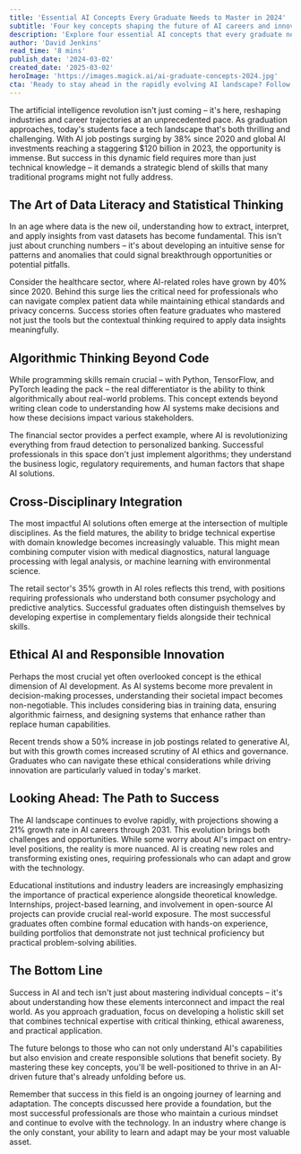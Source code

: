 ```yaml
---
title: 'Essential AI Concepts Every Graduate Needs to Master in 2024'
subtitle: 'Four key concepts shaping the future of AI careers and innovation'
description: 'Explore four essential AI concepts that every graduate needs to master in 2024 to succeed in the rapidly evolving technological landscape. From data literacy to ethical AI development, this article delves into crucial areas influencing AI industries and career paths.'
author: 'David Jenkins'
read_time: '8 mins'
publish_date: '2024-03-02'
created_date: '2025-03-02'
heroImage: 'https://images.magick.ai/ai-graduate-concepts-2024.jpg'
cta: 'Ready to stay ahead in the rapidly evolving AI landscape? Follow us on LinkedIn for daily insights, industry trends, and expert perspectives on the future of artificial intelligence.'
---
```


The artificial intelligence revolution isn't just coming – it's here, reshaping industries and career trajectories at an unprecedented pace. As graduation approaches, today's students face a tech landscape that's both thrilling and challenging. With AI job postings surging by 38% since 2020 and global AI investments reaching a staggering $120 billion in 2023, the opportunity is immense. But success in this dynamic field requires more than just technical knowledge – it demands a strategic blend of skills that many traditional programs might not fully address.

## The Art of Data Literacy and Statistical Thinking

In an age where data is the new oil, understanding how to extract, interpret, and apply insights from vast datasets has become fundamental. This isn't just about crunching numbers – it's about developing an intuitive sense for patterns and anomalies that could signal breakthrough opportunities or potential pitfalls.

Consider the healthcare sector, where AI-related roles have grown by 40% since 2020. Behind this surge lies the critical need for professionals who can navigate complex patient data while maintaining ethical standards and privacy concerns. Success stories often feature graduates who mastered not just the tools but the contextual thinking required to apply data insights meaningfully.

## Algorithmic Thinking Beyond Code

While programming skills remain crucial – with Python, TensorFlow, and PyTorch leading the pack – the real differentiator is the ability to think algorithmically about real-world problems. This concept extends beyond writing clean code to understanding how AI systems make decisions and how these decisions impact various stakeholders.

The financial sector provides a perfect example, where AI is revolutionizing everything from fraud detection to personalized banking. Successful professionals in this space don't just implement algorithms; they understand the business logic, regulatory requirements, and human factors that shape AI solutions.

## Cross-Disciplinary Integration

The most impactful AI solutions often emerge at the intersection of multiple disciplines. As the field matures, the ability to bridge technical expertise with domain knowledge becomes increasingly valuable. This might mean combining computer vision with medical diagnostics, natural language processing with legal analysis, or machine learning with environmental science.

The retail sector's 35% growth in AI roles reflects this trend, with positions requiring professionals who understand both consumer psychology and predictive analytics. Successful graduates often distinguish themselves by developing expertise in complementary fields alongside their technical skills.

## Ethical AI and Responsible Innovation

Perhaps the most crucial yet often overlooked concept is the ethical dimension of AI development. As AI systems become more prevalent in decision-making processes, understanding their societal impact becomes non-negotiable. This includes considering bias in training data, ensuring algorithmic fairness, and designing systems that enhance rather than replace human capabilities.

Recent trends show a 50% increase in job postings related to generative AI, but with this growth comes increased scrutiny of AI ethics and governance. Graduates who can navigate these ethical considerations while driving innovation are particularly valued in today's market.

## Looking Ahead: The Path to Success

The AI landscape continues to evolve rapidly, with projections showing a 21% growth rate in AI careers through 2031. This evolution brings both challenges and opportunities. While some worry about AI's impact on entry-level positions, the reality is more nuanced. AI is creating new roles and transforming existing ones, requiring professionals who can adapt and grow with the technology.

Educational institutions and industry leaders are increasingly emphasizing the importance of practical experience alongside theoretical knowledge. Internships, project-based learning, and involvement in open-source AI projects can provide crucial real-world exposure. The most successful graduates often combine formal education with hands-on experience, building portfolios that demonstrate not just technical proficiency but practical problem-solving abilities.

## The Bottom Line

Success in AI and tech isn't just about mastering individual concepts – it's about understanding how these elements interconnect and impact the real world. As you approach graduation, focus on developing a holistic skill set that combines technical expertise with critical thinking, ethical awareness, and practical application.

The future belongs to those who can not only understand AI's capabilities but also envision and create responsible solutions that benefit society. By mastering these key concepts, you'll be well-positioned to thrive in an AI-driven future that's already unfolding before us.

Remember that success in this field is an ongoing journey of learning and adaptation. The concepts discussed here provide a foundation, but the most successful professionals are those who maintain a curious mindset and continue to evolve with the technology. In an industry where change is the only constant, your ability to learn and adapt may be your most valuable asset.